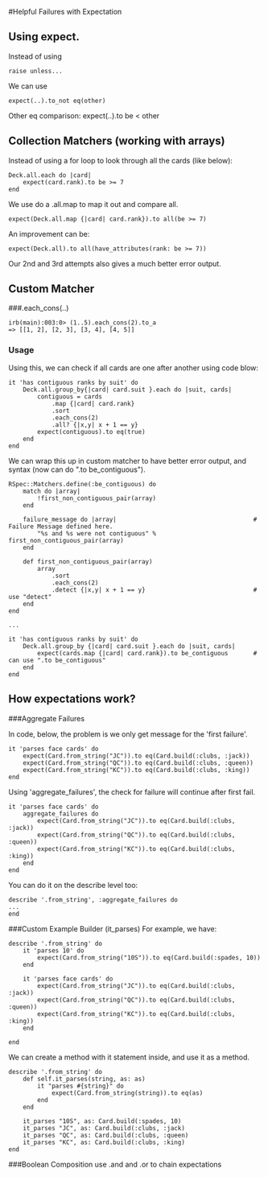 #Helpful Failures with Expectation

## Using expect.

Instead of using 
```
raise unless...
```

We can use 
```
expect(..).to_not eq(other)
```

Other eq comparison:
expect(..).to be < other

## Collection Matchers (working with arrays)

Instead of using a for loop to look through all the cards (like below):
```
Deck.all.each do |card|
	expect(card.rank).to be >= 7
end
```

We use do a .all.map to map it out and compare all.
```
expect(Deck.all.map {|card| card.rank}).to all(be >= 7)
```

An improvement can be:
```
expect(Deck.all).to all(have_attributes(rank: be >= 7))

```

Our 2nd and 3rd attempts also gives a much better error output.

## Custom Matcher

###\.each_cons(..)

```
irb(main):003:0> (1..5).each_cons(2).to_a
=> [[1, 2], [2, 3], [3, 4], [4, 5]]
```

### Usage
Using this, we can check if all cards are one after another using code blow:
```
it 'has contiguous ranks by suit' do
	Deck.all.group_by{|card| card.suit }.each do |suit, cards|
		contiguous = cards
			.map {|card| card.rank}
			.sort
			.each_cons(2)
			.all? {|x,y| x + 1 == y}
		expect(contiguous).to eq(true)
	end
end
```

We can wrap this up in custom matcher to have better error output, and syntax (now can do ".to be_contiguous").

```
RSpec::Matchers.define(:be_contiguous) do
	match do |array|
		!first_non_contiguous_pair(array)
	end

	failure_message do |array|										# Failure Message defined here.
		"%s and %s were not contiguous" % first_non_contiguous_pair(array)
	end

	def first_non_contiguous_pair(array)
		array
			.sort
			.each_cons(2)
			.detect {|x,y| x + 1 == y}								# use "detect"
	end
end

...

it 'has contiguous ranks by suit' do
	Deck.all.group_by {|card| card.suit }.each do |suit, cards|
		expect(cards.map {|card| card.rank}).to be_contiguous		# can use ".to be_contiguous"
	end
end
```

## How expectations work?

###Aggregate Failures

In code, below, the problem is we only get message for the 'first failure'.
```
it 'parses face cards' do
	expect(Card.from_string("JC")).to eq(Card.build(:clubs, :jack))
	expect(Card.from_string("QC")).to eq(Card.build(:clubs, :queen))
	expect(Card.from_string("KC")).to eq(Card.build(:clubs, :king))
end
```

Using 'aggregate_failures', the check for failure will continue after first fail.
```
it 'parses face cards' do
	aggregate_failures do
		expect(Card.from_string("JC")).to eq(Card.build(:clubs, :jack))
		expect(Card.from_string("QC")).to eq(Card.build(:clubs, :queen))
		expect(Card.from_string("KC")).to eq(Card.build(:clubs, :king))
	end
end
```

You can do it on the describe level too:

```
describe '.from_string', :aggregate_failures do
...
end
```

###Custom Example Builder (it_parses)
For example, we have:
```
describe '.from_string' do
	it 'parses 10' do
		expect(Card.from_string("10S")).to eq(Card.build(:spades, 10))
	end

	it 'parses face cards' do
		expect(Card.from_string("JC")).to eq(Card.build(:clubs, :jack))
		expect(Card.from_string("QC")).to eq(Card.build(:clubs, :queen))
		expect(Card.from_string("KC")).to eq(Card.build(:clubs, :king))
	end

end
```

We can create a method with it statement inside, and use it as a method.
```
describe '.from_string' do
	def self.it_parses(string, as: as)
		it "parses #{string}" do
			expect(Card.from_string(string)).to eq(as)
		end
	end

	it_parses "10S", as: Card.build(:spades, 10)
	it_parses "JC", as: Card.build(:clubs, :jack)
	it_parses "QC", as: Card.build(:clubs, :queen)
	it_parses "KC", as: Card.build(:clubs, :king)
end
```

###Boolean Composition
use .and and .or to chain expectations